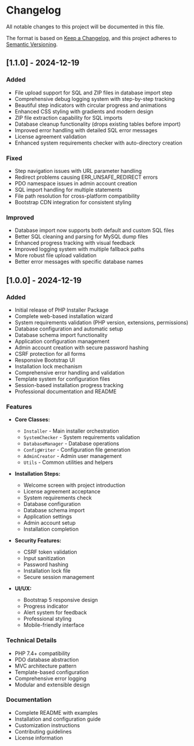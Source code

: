 # Changelog

All notable changes to this project will be documented in this file.

The format is based on [Keep a Changelog](https://keepachangelog.com/en/1.0.0/),
and this project adheres to [Semantic Versioning](https://semver.org/spec/v2.0.0.html).

## [1.1.0] - 2024-12-19

### Added
- File upload support for SQL and ZIP files in database import step
- Comprehensive debug logging system with step-by-step tracking
- Beautiful step indicators with circular progress and animations
- Enhanced CSS styling with gradients and modern design
- ZIP file extraction capability for SQL imports
- Database cleanup functionality (drops existing tables before import)
- Improved error handling with detailed SQL error messages
- License agreement validation
- Enhanced system requirements checker with auto-directory creation

### Fixed
- Step navigation issues with URL parameter handling
- Redirect problems causing ERR_UNSAFE_REDIRECT errors
- PDO namespace issues in admin account creation
- SQL import handling for multiple statements
- File path resolution for cross-platform compatibility
- Bootstrap CDN integration for consistent styling

### Improved
- Database import now supports both default and custom SQL files
- Better SQL cleaning and parsing for MySQL dump files
- Enhanced progress tracking with visual feedback
- Improved logging system with multiple fallback paths
- More robust file upload validation
- Better error messages with specific database names

## [1.0.0] - 2024-12-19

### Added
- Initial release of PHP Installer Package
- Complete web-based installation wizard
- System requirements validation (PHP version, extensions, permissions)
- Database configuration and automatic setup
- Database schema import functionality
- Application configuration management
- Admin account creation with secure password hashing
- CSRF protection for all forms
- Responsive Bootstrap UI
- Installation lock mechanism
- Comprehensive error handling and validation
- Template system for configuration files
- Session-based installation progress tracking
- Professional documentation and README

### Features
- **Core Classes:**
  - `Installer` - Main installer orchestration
  - `SystemChecker` - System requirements validation
  - `DatabaseManager` - Database operations
  - `ConfigWriter` - Configuration file generation
  - `AdminCreator` - Admin user management
  - `Utils` - Common utilities and helpers

- **Installation Steps:**
  - Welcome screen with project introduction
  - License agreement acceptance
  - System requirements check
  - Database configuration
  - Database schema import
  - Application settings
  - Admin account setup
  - Installation completion

- **Security Features:**
  - CSRF token validation
  - Input sanitization
  - Password hashing
  - Installation lock file
  - Secure session management

- **UI/UX:**
  - Bootstrap 5 responsive design
  - Progress indicator
  - Alert system for feedback
  - Professional styling
  - Mobile-friendly interface

### Technical Details
- PHP 7.4+ compatibility
- PDO database abstraction
- MVC architecture pattern
- Template-based configuration
- Comprehensive error logging
- Modular and extensible design

### Documentation
- Complete README with examples
- Installation and configuration guide
- Customization instructions
- Contributing guidelines
- License information